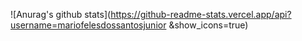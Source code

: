 ![Anurag's github stats](https://github-readme-stats.vercel.app/api?username=mariofelesdossantosjunior
&show_icons=true)

